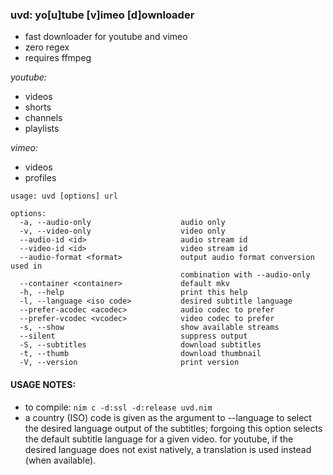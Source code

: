 ### uvd: yo[u]tube [v]imeo [d]ownloader


+ fast downloader for youtube and vimeo
+ zero regex
+ requires ffmpeg


*youtube:*
  + videos
  + shorts
  + channels
  + playlists

*vimeo:*
  + videos
  + profiles


```
usage: uvd [options] url

options:
  -a, --audio-only                    audio only
  -v, --video-only                    video only
  --audio-id <id>                     audio stream id
  --video-id <id>                     video stream id
  --audio-format <format>             output audio format conversion used in
                                      combination with --audio-only
  --container <container>             default mkv
  -h, --help                          print this help
  -l, --language <iso code>           desired subtitle language
  --prefer-acodec <acodec>            audio codec to prefer
  --prefer-vcodec <vcodec>            video codec to prefer
  -s, --show                          show available streams
  --silent                            suppress output
  -S, --subtitles                     download subtitles
  -t, --thumb                         download thumbnail
  -V, --version                       print version
```

#### USAGE NOTES:
  + to compile: ```nim c -d:ssl -d:release uvd.nim```
  + a country (ISO) code is given as the argument to --language to select
  the desired language output of the subtitles; forgoing this option selects the default
  subtitle language for a given video. for youtube, if the desired language
  does not exist natively, a translation is used instead (when available).
